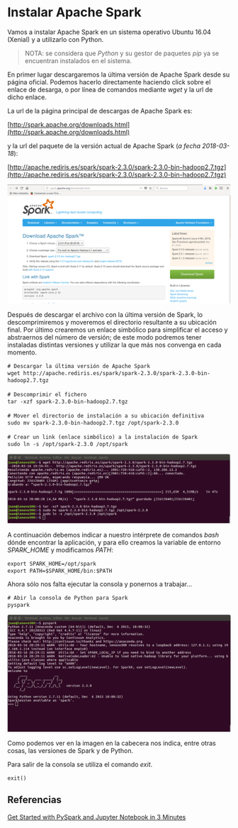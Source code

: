 # Instalar Apache Spark

Vamos a instalar Apache Spark en un sistema operativo Ubuntu 16.04 (Xenial) y a utilizarlo con Python.

> NOTA: se considera que _Python_ y su gestor de paquetes _pip_ ya se encuentran instalados en el sistema.

En primer lugar descargaremos la última versión de Apache Spark desde su página oficial. Podemos hacerlo directamente haciendo click sobre el enlace de desarga, o por línea de comandos mediante _wget_ y la url de dicho enlace.

La url de la página principal de descargas de Apache Spark es:

[http://spark.apache.org/downloads.html](http://spark.apache.org/downloads.html)

y la url del paquete de la versión actual de Apache Spark (_a fecha 2018-03-18_):

[http://apache.rediris.es/spark/spark-2.3.0/spark-2.3.0-bin-hadoop2.7.tgz](http://apache.rediris.es/spark/spark-2.3.0/spark-2.3.0-bin-hadoop2.7.tgz)

![Página de descarga](images/spark-download-page.png)

Después de descargar el archivo con la última versión de Spark, lo descomprimiremos y moveremos el directorio resultante a su ubicación final. Por último crearemos un enlace simbólico para simplificar el acceso y abstraernos del número de versión; de este modo podremos tener instaladas distintas versiones y utilizar la que más nos convenga en cada momento.

```
# Descargar la última versión de Apache Spark
wget http://apache.rediris.es/spark/spark-2.3.0/spark-2.3.0-bin-hadoop2.7.tgz

# Descomprimir el fichero
tar -xzf spark-2.3.0-bin-hadoop2.7.tgz

# Mover el directorio de instalación a su ubicación definitiva
sudo mv spark-2.3.0-bin-hadoop2.7.tgz /opt/spark-2.3.0

# Crear un link (enlace simbólico) a la instalación de Spark
sudo ln -s /opt/spark-2.3.0 /opt/spark
```

![Instalación](images/spark-terminal-install.png)


A continuación debemos indicar a nuestro intérprete de comandos _bash_ dónde encontrar la aplicación, y para ello creamos la variable de entorno _SPARK_HOME_ y modificamos _PATH_:
```
export SPARK_HOME=/opt/spark
export PATH=$SPARK_HOME/bin:$PATH
```

Ahora sólo nos falta ejecutar la consola y ponernos a trabajar...

```
# Abir la consola de Python para Spark
pyspark
```

![Consola](images/spark-console.png)

Como podemos ver en la imagen en la cabecera nos indica, entre otras cosas, las versiones de Spark y de Python.

Para salir de la consola se utiliza el comando _exit_.
```
exit()
```

## Referencias

[Get Started with PySpark and Jupyter Notebook in 3 Minutes](https://blog.sicara.com/get-started-pyspark-jupyter-guide-tutorial-ae2fe84f594f)


